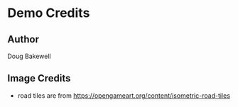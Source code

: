 # Demo Credits

## Author

Doug Bakewell

## Image Credits

- road tiles are from https://opengameart.org/content/isometric-road-tiles
